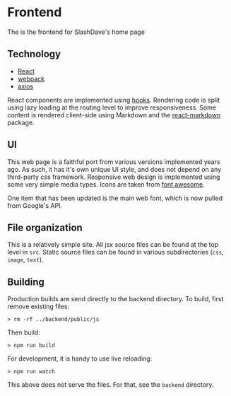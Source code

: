 # Frontend 

The is the frontend for SlashDave's home page

## Technology

 * [React](https://reactjs.org/) 
 * [webpack](https://webpack.js.org/)
 * [axios](https://www.npmjs.com/package/axios)

React components are implemented using [hooks](https://reactjs.org/docs/hooks-overview.html). 
Rendering code is split using lazy loading at the routing level to improve responsiveness. 
Some content is rendered client-side using Markdown and
the [react-markdown](https://github.com/remarkjs/react-markdown)
package.

## UI

This web page is a faithful port from various versions implemented
years ago. As such, it has it's own unique UI style, and does not
depend on any third-party css framework. Responsive web design is implemented
using some very simple media types. Icons are taken from
[font awesome](https://fontawesome.com/).

One item that has been updated is the main web font, which is now pulled
from Google's API.

## File organization

This is a relatively simple site. All jsx source files can be found
at the top level in ```src```. Static source files can be found
in various subdirectories (```css```, ```image```, ```text```).

## Building

Production builds are send directly to the backend directory.
To build, first remove existing files:

```
> rm -rf ../backend/public/js
```

Then build:

```
> npm run build
```

For development, it is handy to use live reloading:

```
> npm run watch
```

This above does not serve the files. For that, see the ```backend``` directory.



